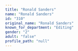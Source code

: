 ```yaml
---
title: "Ronald Sanders"
name: "Ronald Sanders"
id: "310"
original_name: "Ronald Sanders"
known_for_department: "Editing"
gender: "2"
adult: "false"
profile_path: "null"
---
```

